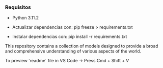 ### Requisitos
- Python 3.11.2

- Actualizar dependencias con:
pip freeze > requirements.txt

- Instalar dependencias con:
  pip install -r requirements.txt


This repository contains a collection of models designed to provide a broad and comprehensive understanding of various aspects of the world.

To preview 'readme' file in VS Code  ->  Press Cmd + Shift + V
